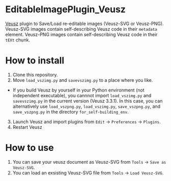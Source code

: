 # EditableImagePlugin_Veusz
[Veusz](https://veusz.github.io/) plugin to Save/Load re-editable images (Veusz-SVG or Veusz-PNG).
Veusz-SVG images contain self-describing Veusz code in their `metadata` element.
Veusz-PNG images contain self-describing Veusz code in their `tEXt` chunk.

# How to install
1. Clone this repository.
1. Move `load_vszimg.py` and `savevszimg.py` to a place where you like.
  - If you build Veusz by yourself in your Python environment (not independent executable), you cannnot import `load_vszimg.py` and `savevszimg.py` in the current version (Veusz 3.3.1). In this case, you can alternatively use `load_vszpng.py`, `load_vszimg.py`, `save_vszpng.py`, and `save_vszpng.py` in the directory `for_self-building_env`.
3. Launch Veusz and import plugins from `Edit` -> `Preferences` -> `Plugins`.
4. Restart Veusz

# How to use
1. You can save your veusz document as Veusz-SVG from `Tools` -> `Save as Veusz-SVG`.
1. You can load an exsisting Veusz-SVG file from `Tools` -> `Load Veusz-SVG`.

